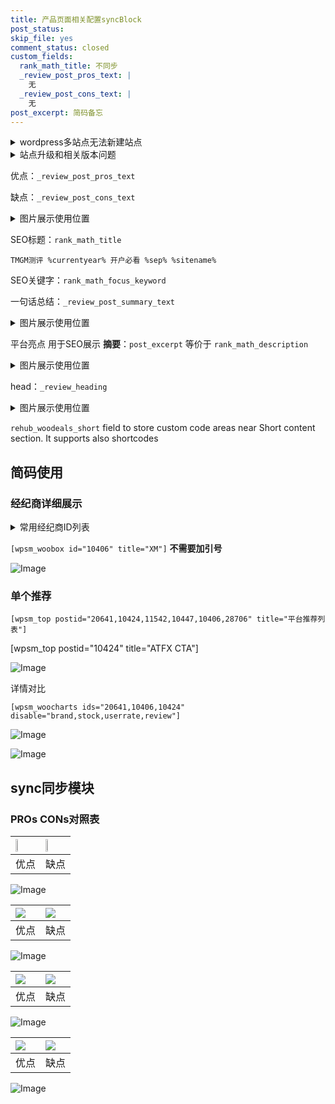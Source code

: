```yaml
---
title: 产品页面相关配置syncBlock
post_status: 
skip_file: yes
comment_status: closed
custom_fields:
  rank_math_title: 不同步
  _review_post_pros_text: |
    无
  _review_post_cons_text: |
    无
post_excerpt: 简码备忘
---
```

<details><summary>wordpress多站点无法新建站点</summary>

<li>和报错需要清理cookies一样的原因</li>
<li>wp-config.php里面<code>define( 'SUBDOMAIN_INSTALL', false );//子域名安装</code></li>
<li>新建子站点是用<code>define( 'SUBDOMAIN_INSTALL', true);//子域名安装</code> 完成以后，改成<code>false</code></li>
</details>

<details><summary>站点升级和相关版本问题</summary>

<p>wordpress：5.9.9
woocommerce：7.5.1
出现问题的地方：主题选项里面>><strong>Product layout >>compact style</strong></p>
<p>如何出现没有用过的字段 导致无法保存。先导出配置 然后进行修改，后面再次恢复即可。</p>
<p>出现部分字段无法显示时，需要返回默认布局后，对产品进行保存就好了。</p>
<p></p>
</details>

优点：`_review_post_pros_text`

缺点：`_review_post_cons_text`

<details><summary>图片展示使用位置</summary>

<img src="https://prod-files-secure.s3.us-west-2.amazonaws.com/39ed1227-6d7d-4570-be36-9ccd4a2c4241/f51d3d83-55d4-4bdf-9604-f37ec77ab556/Untitled.png?X-Amz-Algorithm=AWS4-HMAC-SHA256&X-Amz-Content-Sha256=UNSIGNED-PAYLOAD&X-Amz-Credential=ASIAZI2LB466TZPQ56M2%2F20250727%2Fus-west-2%2Fs3%2Faws4_request&X-Amz-Date=20250727T105516Z&X-Amz-Expires=3600&X-Amz-Security-Token=IQoJb3JpZ2luX2VjEEgaCXVzLXdlc3QtMiJIMEYCIQCYmfeYIGSdJafaVCfG1kcEssKf3l%2FzSqY7Ccp9DWRBjgIhAM%2BILt%2B%2FZcuraEkFMpfD8tRv5JJ4y5lY0MZCF4ka5jZ1Kv8DCHEQABoMNjM3NDIzMTgzODA1IgxAVj3crQ3pfuQyUf4q3AOmZAWb3kbj50RMeokrUbYxI0CIsAp7%2BrKUSFs7AEiV0um8SbBE3oKmnr7I0jdct79MX1%2Fz1pdw6DQMV9Dz%2F0ccIOUlBQEg%2F0eL%2BYDa%2BuNfyPR1iCRrhHdyt06N%2BHIfa9Fmn2FXiNzVLVvqzrxFeJqohwhBFzUe%2FN9UeQupaCuADzet1yPQRG3lLeHWC5i1AgEcWYqDEUZthwVWhothTC0lIL1bqhqMWHGt%2BpqpZY3tEkRm2hOHCTR4jqPhtXU1e%2F0TH2Zoais2XU3Llk6HvLe8IxAao60Ez8ydngw00K43xvbWdgDjqj2CTok0JHhWuGcovttt4ZJ7KStrim13Di1wFmqPn%2FiMch3jTHx2LA%2BVd7dyA81wmCEw7obkmgbvzzuYwGGJSCXVzPHPYxHaO%2Bj3V2Ih34PM5cwVGbWryhF2TnPpOP4OmwIn146scO9pdYXvoK1rurcgaM2iRPc407CfCb3KNiFDFpSZXCOJptruKUQVvqvl38irbBzgOjJqHfXi%2FhIdNjtUygE41QB0IutaGnKCxt7Ea34xSInV%2B1LVhEXyggFBSfREGyM%2Blzb2fnLymIbOVU%2F9Ei%2BuybmHBtDwxw7IvQnFNShq4DzgWXw9mqGFQSAzCQH9GKyPTDDduJfEBjqkATT9Mj6oH%2F0CmyC2bwD6ZdX4Q4IozBoGf0LhfGk5taVWx7YvNGKJkk%2BhGMd%2F%2Bs8%2BagAy0%2BnG3gQJjcLvp9v5w3FbHdqNqUat3bHtYzrtJSXb%2BkQwbxu4J3pcIdBt4eJLItKdFIMlq%2BvAlBWfmJLX3KcvwanIB22itUruj6OdTbCgJY5CXV7YS%2FSP%2Bvi9G89%2FvyPQOd1EM%2FnNGUIgNhmzNReX4xxP&X-Amz-Signature=6aca8414f52c14a5b81941e3261543d092298e7be287d6665b8f638e6f7273ca&X-Amz-SignedHeaders=host&x-amz-checksum-mode=ENABLED&x-id=GetObject" alt="Image">
</details>

SEO标题：`rank_math_title`

`TMGM测评 %currentyear% 开户必看 %sep% %sitename%`

SEO关键字：`rank_math_focus_keyword`

一句话总结：`_review_post_summary_text`

<details><summary>图片展示使用位置</summary>

<img src="https://prod-files-secure.s3.us-west-2.amazonaws.com/39ed1227-6d7d-4570-be36-9ccd4a2c4241/4b96a922-296c-4f4e-8630-d1c870cbce01/Untitled.png?X-Amz-Algorithm=AWS4-HMAC-SHA256&X-Amz-Content-Sha256=UNSIGNED-PAYLOAD&X-Amz-Credential=ASIAZI2LB4663I5NV5WW%2F20250727%2Fus-west-2%2Fs3%2Faws4_request&X-Amz-Date=20250727T105517Z&X-Amz-Expires=3600&X-Amz-Security-Token=IQoJb3JpZ2luX2VjEEkaCXVzLXdlc3QtMiJHMEUCIBBZQeJ5LNNLpu%2F73eXaWUjp7FRGYGvmezvBz1KKSNX%2BAiEAys%2BOpHORPzKDWrMhTOKn1xA9lfCwUm4GAPntsqfFDLIq%2FwMIchAAGgw2Mzc0MjMxODM4MDUiDH2YHv%2BmFPlAdTyxXSrcA7M%2F2GnTWN7y135vsc71dR00wmKGYwTPUhW1%2B%2Bw5zcbg%2BDFZ76zWMGUwfvwLqgt9mF4VOlNgtcHop496fvR9e8J4FAHqq%2BeiSpRu2hPl0y%2BiALKHX9kBoY2b8MRi4RcRf6rIGPK%2BL5zkUQJHJAP7jYHA404qC7BW%2BXiwe70e8%2BOuRWnIDjr3UlJSGSzWX4AUIn2wzTdyhaf0qZu7rJyRdoyh%2FF50SZdaGjXfn4Tb8%2BurbkRcstwnI5z4RwNvNdcNWkOk5BhQ5g2bKX0wyQ%2BNbuFM%2FyzwDVp8CdJiLo9GW6Ur1LJO761iKpSylzdeYnXCABnJ880JHzhKuBq1pu%2Fe4mmJrZcc37xI1dtQRUl%2FIB57mYVQ4oNJABMyjE5TpPFhvaCTsqbQl2v2n2gcWhXL0ouTX6I6uRTSSDzDYxUMCpmz0TSr8JndKg9yc%2Fd22L0mXKBOLLZ8XBKRuK4fN1Ud62Up%2FWdUJXNOJmkFyKRakImKst0iPFgdw7iR%2Fvo61N0x9H%2BtSPB6bJKOhQlaT63If5j1g2PIZ7%2BMDqWD5DGmD4MUXj0fwhJW5JyJhKbjGjEp2z1hASjc0USTgBzBn1jUCaoBUcuGD07xCPSdQ67BdYxAZWgkl6A25ALu7n57MNDGl8QGOqUBHJAPsUzh6OmfndYCrpIwm%2FbHyTnJW6S4qRdI9x6VMA%2BD6xJriLC8JvTZeVdH3bTCNmdCwE8mhMZ%2F62NYpcf2OOJO71EP5z6y2rXxTDGPi0nV0oqExYV%2BnnYcFejF9Z9n%2B2VctDysK8ZatHV0OhOzW1dlebw5qjllBiaIg53ps0fwqFnvLpLfH4Fm2UPD8dwgfSHYS41Z0JOq7Ac%2BSirZqIVkPLDb&X-Amz-Signature=c1dd01e5f4cfb28fb776eeb7be6f6f0e6562e383b745458e17eaaf0b2b43d8b6&X-Amz-SignedHeaders=host&x-amz-checksum-mode=ENABLED&x-id=GetObject" alt="Image">
</details>

平台亮点 用于SEO展示 **摘要**：`post_excerpt`  等价于 `rank_math_description`

<details><summary>图片展示使用位置</summary>

<img src="https://prod-files-secure.s3.us-west-2.amazonaws.com/39ed1227-6d7d-4570-be36-9ccd4a2c4241/1ee11f63-b60a-4dfe-a7a7-d58ff23b5d88/Untitled.png?X-Amz-Algorithm=AWS4-HMAC-SHA256&X-Amz-Content-Sha256=UNSIGNED-PAYLOAD&X-Amz-Credential=ASIAZI2LB466YO6SMSPE%2F20250727%2Fus-west-2%2Fs3%2Faws4_request&X-Amz-Date=20250727T105517Z&X-Amz-Expires=3600&X-Amz-Security-Token=IQoJb3JpZ2luX2VjEEkaCXVzLXdlc3QtMiJIMEYCIQC9s7cCKT0v5DoqAqDSns4AQcEAejR%2F6J2hrQz1%2FtAINgIhAMocAwoSFfmnvbvz16JieaRWMjeLx0VydFf3IbKW41w9Kv8DCHEQABoMNjM3NDIzMTgzODA1IgwsDWlD5I%2BKhwvmvmAq3AOAtkJ0TmYjDlGLWHM8Ibm6Nu23jRgWfyhLMf6Os8wb9Xk4Bt5CDtyXk21pTMUM0MTxm%2FLXEQO3iMva5DQXEXRkTaQR%2Fv1aZI9nRpUDlPtkXUxHfa43nf0Iw5pEB2s27g5rRRZMbTya6lzx9kR5JR2ueDaB0rXFvajLl3sZxKd8o0aDK5Ai3CuWJcLKo4UWQdAOF%2BdGXTQaiLe6010GUNzJsSTsJdU%2Bfr1WSrObjA1t5niICzs%2FF89UBfxUwIEVoDuL%2FDlWkD71j%2BB3d3RJtaTjVdcjw8GFPf0rkv5%2FqImfQJVQn11Ds6gSYhFaJYivyLHIfwgQgpDTGbamiqP1YdKEM%2BQSSWIYIIkt%2F5JPM7aimsGmVDFIyPL3KPIW1SHWdV%2FcuDUhMr2o1rVN%2BFus4lwzcj%2Fxj3cN3PwjYR1gTsMvb1KxepYuoqD12abotM4tNdckVbQLi%2B3yc1xGpfcy26j6LqP8eMtzeTEfCwaZjXbb5C7Qw4dxH%2F1ymHXpqrdbD36Arh5zsmrntY5iZz2hya%2BGqYQEu7xsTqfELRvWNtQnYQWYrGWFDZvUt6lh2ce5i0LCV4tRDq6yN0zpksYpcciOLHMxnTlLYc7xzIOAA4r4fWJVNjXT3b8RUWbucDD8w5fEBjqkAdnMUDfKlhZSKf6o8Xw0G6aj18xOYbkudeNcnHQgvDbns%2F5n5tH5sLR4uiFZ%2FqpRJPD%2FUBieyF3r5lgXUZiU2avWplg8P7DNFp2SBA6Awb58y7twsnEAyguPYVVjXOAbsV7YwXevyVfS5AFM6nHqt4K4I3iIAEKFxFdVZqLHluUKXt5yphBQnRTb2JbK58L1paRv0YpgHsGuB5jqY6BExlGZ%2F67D&X-Amz-Signature=9887fb8c041564745e81656f07105ed6b9c6750f19607779deb786902adf4cbe&X-Amz-SignedHeaders=host&x-amz-checksum-mode=ENABLED&x-id=GetObject" alt="Image">
<img src="https://prod-files-secure.s3.us-west-2.amazonaws.com/39ed1227-6d7d-4570-be36-9ccd4a2c4241/ad4118b5-78d8-4fbe-801e-3b29b5d99c01/Untitled.png?X-Amz-Algorithm=AWS4-HMAC-SHA256&X-Amz-Content-Sha256=UNSIGNED-PAYLOAD&X-Amz-Credential=ASIAZI2LB466YO6SMSPE%2F20250727%2Fus-west-2%2Fs3%2Faws4_request&X-Amz-Date=20250727T105517Z&X-Amz-Expires=3600&X-Amz-Security-Token=IQoJb3JpZ2luX2VjEEkaCXVzLXdlc3QtMiJIMEYCIQC9s7cCKT0v5DoqAqDSns4AQcEAejR%2F6J2hrQz1%2FtAINgIhAMocAwoSFfmnvbvz16JieaRWMjeLx0VydFf3IbKW41w9Kv8DCHEQABoMNjM3NDIzMTgzODA1IgwsDWlD5I%2BKhwvmvmAq3AOAtkJ0TmYjDlGLWHM8Ibm6Nu23jRgWfyhLMf6Os8wb9Xk4Bt5CDtyXk21pTMUM0MTxm%2FLXEQO3iMva5DQXEXRkTaQR%2Fv1aZI9nRpUDlPtkXUxHfa43nf0Iw5pEB2s27g5rRRZMbTya6lzx9kR5JR2ueDaB0rXFvajLl3sZxKd8o0aDK5Ai3CuWJcLKo4UWQdAOF%2BdGXTQaiLe6010GUNzJsSTsJdU%2Bfr1WSrObjA1t5niICzs%2FF89UBfxUwIEVoDuL%2FDlWkD71j%2BB3d3RJtaTjVdcjw8GFPf0rkv5%2FqImfQJVQn11Ds6gSYhFaJYivyLHIfwgQgpDTGbamiqP1YdKEM%2BQSSWIYIIkt%2F5JPM7aimsGmVDFIyPL3KPIW1SHWdV%2FcuDUhMr2o1rVN%2BFus4lwzcj%2Fxj3cN3PwjYR1gTsMvb1KxepYuoqD12abotM4tNdckVbQLi%2B3yc1xGpfcy26j6LqP8eMtzeTEfCwaZjXbb5C7Qw4dxH%2F1ymHXpqrdbD36Arh5zsmrntY5iZz2hya%2BGqYQEu7xsTqfELRvWNtQnYQWYrGWFDZvUt6lh2ce5i0LCV4tRDq6yN0zpksYpcciOLHMxnTlLYc7xzIOAA4r4fWJVNjXT3b8RUWbucDD8w5fEBjqkAdnMUDfKlhZSKf6o8Xw0G6aj18xOYbkudeNcnHQgvDbns%2F5n5tH5sLR4uiFZ%2FqpRJPD%2FUBieyF3r5lgXUZiU2avWplg8P7DNFp2SBA6Awb58y7twsnEAyguPYVVjXOAbsV7YwXevyVfS5AFM6nHqt4K4I3iIAEKFxFdVZqLHluUKXt5yphBQnRTb2JbK58L1paRv0YpgHsGuB5jqY6BExlGZ%2F67D&X-Amz-Signature=6b303dcdfd9ebc19e3c0c444e71a61c20203fd93995fdb83cd214e8e8556cd78&X-Amz-SignedHeaders=host&x-amz-checksum-mode=ENABLED&x-id=GetObject" alt="Image">
<img src="https://prod-files-secure.s3.us-west-2.amazonaws.com/39ed1227-6d7d-4570-be36-9ccd4a2c4241/a38cf7c9-a79c-4b64-9e94-13589fe0758b/Untitled.png?X-Amz-Algorithm=AWS4-HMAC-SHA256&X-Amz-Content-Sha256=UNSIGNED-PAYLOAD&X-Amz-Credential=ASIAZI2LB466YO6SMSPE%2F20250727%2Fus-west-2%2Fs3%2Faws4_request&X-Amz-Date=20250727T105517Z&X-Amz-Expires=3600&X-Amz-Security-Token=IQoJb3JpZ2luX2VjEEkaCXVzLXdlc3QtMiJIMEYCIQC9s7cCKT0v5DoqAqDSns4AQcEAejR%2F6J2hrQz1%2FtAINgIhAMocAwoSFfmnvbvz16JieaRWMjeLx0VydFf3IbKW41w9Kv8DCHEQABoMNjM3NDIzMTgzODA1IgwsDWlD5I%2BKhwvmvmAq3AOAtkJ0TmYjDlGLWHM8Ibm6Nu23jRgWfyhLMf6Os8wb9Xk4Bt5CDtyXk21pTMUM0MTxm%2FLXEQO3iMva5DQXEXRkTaQR%2Fv1aZI9nRpUDlPtkXUxHfa43nf0Iw5pEB2s27g5rRRZMbTya6lzx9kR5JR2ueDaB0rXFvajLl3sZxKd8o0aDK5Ai3CuWJcLKo4UWQdAOF%2BdGXTQaiLe6010GUNzJsSTsJdU%2Bfr1WSrObjA1t5niICzs%2FF89UBfxUwIEVoDuL%2FDlWkD71j%2BB3d3RJtaTjVdcjw8GFPf0rkv5%2FqImfQJVQn11Ds6gSYhFaJYivyLHIfwgQgpDTGbamiqP1YdKEM%2BQSSWIYIIkt%2F5JPM7aimsGmVDFIyPL3KPIW1SHWdV%2FcuDUhMr2o1rVN%2BFus4lwzcj%2Fxj3cN3PwjYR1gTsMvb1KxepYuoqD12abotM4tNdckVbQLi%2B3yc1xGpfcy26j6LqP8eMtzeTEfCwaZjXbb5C7Qw4dxH%2F1ymHXpqrdbD36Arh5zsmrntY5iZz2hya%2BGqYQEu7xsTqfELRvWNtQnYQWYrGWFDZvUt6lh2ce5i0LCV4tRDq6yN0zpksYpcciOLHMxnTlLYc7xzIOAA4r4fWJVNjXT3b8RUWbucDD8w5fEBjqkAdnMUDfKlhZSKf6o8Xw0G6aj18xOYbkudeNcnHQgvDbns%2F5n5tH5sLR4uiFZ%2FqpRJPD%2FUBieyF3r5lgXUZiU2avWplg8P7DNFp2SBA6Awb58y7twsnEAyguPYVVjXOAbsV7YwXevyVfS5AFM6nHqt4K4I3iIAEKFxFdVZqLHluUKXt5yphBQnRTb2JbK58L1paRv0YpgHsGuB5jqY6BExlGZ%2F67D&X-Amz-Signature=8e5c3fcf7610b19ee5031795833ce3a27f22659f65ace3f37b62c13829cc865e&X-Amz-SignedHeaders=host&x-amz-checksum-mode=ENABLED&x-id=GetObject" alt="Image">
<img src="https://prod-files-secure.s3.us-west-2.amazonaws.com/39ed1227-6d7d-4570-be36-9ccd4a2c4241/7da6fc1e-d2ac-42ae-8c75-cb5749aa18f6/Untitled.png?X-Amz-Algorithm=AWS4-HMAC-SHA256&X-Amz-Content-Sha256=UNSIGNED-PAYLOAD&X-Amz-Credential=ASIAZI2LB466YO6SMSPE%2F20250727%2Fus-west-2%2Fs3%2Faws4_request&X-Amz-Date=20250727T105517Z&X-Amz-Expires=3600&X-Amz-Security-Token=IQoJb3JpZ2luX2VjEEkaCXVzLXdlc3QtMiJIMEYCIQC9s7cCKT0v5DoqAqDSns4AQcEAejR%2F6J2hrQz1%2FtAINgIhAMocAwoSFfmnvbvz16JieaRWMjeLx0VydFf3IbKW41w9Kv8DCHEQABoMNjM3NDIzMTgzODA1IgwsDWlD5I%2BKhwvmvmAq3AOAtkJ0TmYjDlGLWHM8Ibm6Nu23jRgWfyhLMf6Os8wb9Xk4Bt5CDtyXk21pTMUM0MTxm%2FLXEQO3iMva5DQXEXRkTaQR%2Fv1aZI9nRpUDlPtkXUxHfa43nf0Iw5pEB2s27g5rRRZMbTya6lzx9kR5JR2ueDaB0rXFvajLl3sZxKd8o0aDK5Ai3CuWJcLKo4UWQdAOF%2BdGXTQaiLe6010GUNzJsSTsJdU%2Bfr1WSrObjA1t5niICzs%2FF89UBfxUwIEVoDuL%2FDlWkD71j%2BB3d3RJtaTjVdcjw8GFPf0rkv5%2FqImfQJVQn11Ds6gSYhFaJYivyLHIfwgQgpDTGbamiqP1YdKEM%2BQSSWIYIIkt%2F5JPM7aimsGmVDFIyPL3KPIW1SHWdV%2FcuDUhMr2o1rVN%2BFus4lwzcj%2Fxj3cN3PwjYR1gTsMvb1KxepYuoqD12abotM4tNdckVbQLi%2B3yc1xGpfcy26j6LqP8eMtzeTEfCwaZjXbb5C7Qw4dxH%2F1ymHXpqrdbD36Arh5zsmrntY5iZz2hya%2BGqYQEu7xsTqfELRvWNtQnYQWYrGWFDZvUt6lh2ce5i0LCV4tRDq6yN0zpksYpcciOLHMxnTlLYc7xzIOAA4r4fWJVNjXT3b8RUWbucDD8w5fEBjqkAdnMUDfKlhZSKf6o8Xw0G6aj18xOYbkudeNcnHQgvDbns%2F5n5tH5sLR4uiFZ%2FqpRJPD%2FUBieyF3r5lgXUZiU2avWplg8P7DNFp2SBA6Awb58y7twsnEAyguPYVVjXOAbsV7YwXevyVfS5AFM6nHqt4K4I3iIAEKFxFdVZqLHluUKXt5yphBQnRTb2JbK58L1paRv0YpgHsGuB5jqY6BExlGZ%2F67D&X-Amz-Signature=b1125ad3a421b66b0dcef4eef5b8555ececb3bf79582a5116cce128aaf8bb17e&X-Amz-SignedHeaders=host&x-amz-checksum-mode=ENABLED&x-id=GetObject" alt="Image">
<img src="https://prod-files-secure.s3.us-west-2.amazonaws.com/39ed1227-6d7d-4570-be36-9ccd4a2c4241/7e97f40a-eaee-47f5-b2f9-475f96808fa7/Untitled.png?X-Amz-Algorithm=AWS4-HMAC-SHA256&X-Amz-Content-Sha256=UNSIGNED-PAYLOAD&X-Amz-Credential=ASIAZI2LB466YO6SMSPE%2F20250727%2Fus-west-2%2Fs3%2Faws4_request&X-Amz-Date=20250727T105517Z&X-Amz-Expires=3600&X-Amz-Security-Token=IQoJb3JpZ2luX2VjEEkaCXVzLXdlc3QtMiJIMEYCIQC9s7cCKT0v5DoqAqDSns4AQcEAejR%2F6J2hrQz1%2FtAINgIhAMocAwoSFfmnvbvz16JieaRWMjeLx0VydFf3IbKW41w9Kv8DCHEQABoMNjM3NDIzMTgzODA1IgwsDWlD5I%2BKhwvmvmAq3AOAtkJ0TmYjDlGLWHM8Ibm6Nu23jRgWfyhLMf6Os8wb9Xk4Bt5CDtyXk21pTMUM0MTxm%2FLXEQO3iMva5DQXEXRkTaQR%2Fv1aZI9nRpUDlPtkXUxHfa43nf0Iw5pEB2s27g5rRRZMbTya6lzx9kR5JR2ueDaB0rXFvajLl3sZxKd8o0aDK5Ai3CuWJcLKo4UWQdAOF%2BdGXTQaiLe6010GUNzJsSTsJdU%2Bfr1WSrObjA1t5niICzs%2FF89UBfxUwIEVoDuL%2FDlWkD71j%2BB3d3RJtaTjVdcjw8GFPf0rkv5%2FqImfQJVQn11Ds6gSYhFaJYivyLHIfwgQgpDTGbamiqP1YdKEM%2BQSSWIYIIkt%2F5JPM7aimsGmVDFIyPL3KPIW1SHWdV%2FcuDUhMr2o1rVN%2BFus4lwzcj%2Fxj3cN3PwjYR1gTsMvb1KxepYuoqD12abotM4tNdckVbQLi%2B3yc1xGpfcy26j6LqP8eMtzeTEfCwaZjXbb5C7Qw4dxH%2F1ymHXpqrdbD36Arh5zsmrntY5iZz2hya%2BGqYQEu7xsTqfELRvWNtQnYQWYrGWFDZvUt6lh2ce5i0LCV4tRDq6yN0zpksYpcciOLHMxnTlLYc7xzIOAA4r4fWJVNjXT3b8RUWbucDD8w5fEBjqkAdnMUDfKlhZSKf6o8Xw0G6aj18xOYbkudeNcnHQgvDbns%2F5n5tH5sLR4uiFZ%2FqpRJPD%2FUBieyF3r5lgXUZiU2avWplg8P7DNFp2SBA6Awb58y7twsnEAyguPYVVjXOAbsV7YwXevyVfS5AFM6nHqt4K4I3iIAEKFxFdVZqLHluUKXt5yphBQnRTb2JbK58L1paRv0YpgHsGuB5jqY6BExlGZ%2F67D&X-Amz-Signature=4b54b32a7dc181c0c8cac59d0a4521b176870169abd27bdf80d994342e9e1786&X-Amz-SignedHeaders=host&x-amz-checksum-mode=ENABLED&x-id=GetObject" alt="Image">
</details>

head：`_review_heading`

<details><summary>图片展示使用位置</summary>

<img src="https://prod-files-secure.s3.us-west-2.amazonaws.com/39ed1227-6d7d-4570-be36-9ccd4a2c4241/3a4650ad-9887-415c-889a-edd51fa54f27/Untitled.png?X-Amz-Algorithm=AWS4-HMAC-SHA256&X-Amz-Content-Sha256=UNSIGNED-PAYLOAD&X-Amz-Credential=ASIAZI2LB4664V43JESM%2F20250727%2Fus-west-2%2Fs3%2Faws4_request&X-Amz-Date=20250727T105517Z&X-Amz-Expires=3600&X-Amz-Security-Token=IQoJb3JpZ2luX2VjEEkaCXVzLXdlc3QtMiJGMEQCIEjoeYmX0dO8dGvbQp5WjcjIYO9JR6KRfZ4QDPoSeKd7AiBjP9G%2FK7GzwKo%2BI30GGCSyvbNjvhtbk1GiRjYWFW0DSCr%2FAwhyEAAaDDYzNzQyMzE4MzgwNSIMoGtGV1pawuhaffehKtwDSmGQWuKKZLmg7QOpcNCyghsX7Z2vYYjI6aLOvzyMLINNgcN3S6WvzY2yXEsaFOcucVvV9L80jC53T%2FZTKcT6RFQUfhqMqco5sfV9TY71sfoedeeVbyQmk5BMh81OugzM%2FKTXkX%2FPOuBl8Z5vbDeFgEh18MnUkUmy6WEfti83FLBEr4%2FrTm3fWvQe8Pm5SPQIk0bDQ9kGrKaRlWe3bNuKgJ1T1Jf%2Fp4%2FzBat3bLKpAXGUlSagb5hUfSz7bKyCvsU2XSLOL9agLQDbt%2BAywYTwwOprPFPBMo0DhsoOiEuMuQ%2Byk%2FqUTEyx%2Fo1Xpw%2Fy4oLTfKEitw41Mt5sllsozRehvu6gHsOxEJbMr3c8HgrkCqs8vtlZ4JumdP6TBjnsKKON9MKOiIZGVGnM4%2BFHQn1BaFamyq5kTGXC370R84igeroIWe9z3%2B7UqfUErudwUu83ATykbn55hvBGMxNHPGskfqKuvNB6PvBrW4mjrNHeacEKGFQ%2F3yRdaYcp22vvsVaBdwxSO%2FM0W7BmAk7J1NP3HeytymW%2BiMa0l7NqU%2FXEfyYhEAycXuiu0lDxXwDTwlN7Mk54gnWiNxCKAJ2jfO%2FWzvThVDI3PmC5n%2BDz%2F8alGZ6liMZ0XHhQmR7rCEswx8SXxAY6pgEh%2BWwjoY2FwjsWF25lZvWIVHhlsyE62zhIku4WFwDUaxml0BU0tm3dJbQuVswnfUYYOlMP1he446wAqbNxTK7XtBKPQNcYKu%2FYnMnO9huqXoorUFIrzRNfIxT3VyrDfw3AjBxJODOtrPaeosCiMA5bbUtSxp3vuLvML1MRc3tbjduKR%2BWFyfs%2FTC1rKycdEE9GHx6xw%2FLJ6yM1%2F8NPijQwjlGSBCqF&X-Amz-Signature=6432ef1fafa0f5a956a93de7aecb15771fe9c59d38580702e5952e5d100d8edc&X-Amz-SignedHeaders=host&x-amz-checksum-mode=ENABLED&x-id=GetObject" alt="Image">
</details>

`rehub_woodeals_short`	field to store custom code areas near Short content section. It supports also shortcodes



## 简码使用

### 经纪商详细展示

<details><summary>常用经纪商ID列表</summary>

<pre><code class="php">嘉盛 ===> 20641  [wpsm_woobox id="20641" title="嘉盛"]
易信easymarkets ===> 11542  [wpsm_woobox id="11542" title="易信easymarkets"]
ATFX外汇 ===> 10424  [wpsm_woobox id="10424" title="ATFX"]
XM ===> 10406  [wpsm_woobox id="10406" title="XM"]
TMGM ===> 29622  [wpsm_woobox id="29622" title="TMGM"]
HYCM ===> 10447  [wpsm_woobox id="10447" title="HYCM"]
fpmarkets澳福外汇 ===> 20639  [wpsm_woobox id="20639" title="fpmarkets澳福外汇"]</code></pre>
</details>

`[wpsm_woobox id="10406" title="XM"]` **不需要加引号**

![Image](https://prod-files-secure.s3.us-west-2.amazonaws.com/39ed1227-6d7d-4570-be36-9ccd4a2c4241/4f898f9d-0fa7-4e43-acd3-ac6bc7be575a/Untitled.png?X-Amz-Algorithm=AWS4-HMAC-SHA256&X-Amz-Content-Sha256=UNSIGNED-PAYLOAD&X-Amz-Credential=ASIAZI2LB4664PHFBF2L%2F20250727%2Fus-west-2%2Fs3%2Faws4_request&X-Amz-Date=20250727T105516Z&X-Amz-Expires=3600&X-Amz-Security-Token=IQoJb3JpZ2luX2VjEEkaCXVzLXdlc3QtMiJHMEUCIHEiJQlDr2TFltN0O1YMTyGSR8ndPeXPNB6dgFT4z4tSAiEAiode8T%2FJ5Dy%2FRQwQ0LD21UU5lHQrffME0OEyK9Ttr0Aq%2FwMIchAAGgw2Mzc0MjMxODM4MDUiDBjxzrH1mSSCUZOV3yrcAy2R1oT27NAcG5X9l%2BYCB6rfYwwP0J2i1%2FXgNqrVrhGhSPhDqqsr0L%2FwfWXr7DE%2B9gqZzLMHU9X6GsAOmrk9ohlr%2F7rfN8sSe6XLoY3gp7R5J8xnD4cXecYbtpH3kwP9zbqIyDRYcANMOpDQ9FBRB9rO9kI%2F%2B6Z9HCGpMwi0oJYox9dxE1vdUy8zfdWSrGMYCB6m6cY0%2B4l0WmuB044mxHTS4stUSKy71pFX9Ohwepn6wfG1wvbFsm4zunZsxTCy22Ymrnv%2FQKxAVNysAdGXtX%2BCpXB7LxxzDkfTQ8zkfnXIq5QpuhTCJBEfW0ckrEdZnx3iP%2BIbHkxynY%2BCFYZv3Fj%2Bc4YbZRNSYNw9w4CJOtZY8gJvuE9zhBZZkZ%2FHjgwnbSVk7DuaKKMaHOIRzymDzx6RzAVudTFemEYtRx0SYZpbD54LsDykRimxFrigJpwMs4fXWmAIvgBM2fvV76Ey2eUpCZa5716km%2FuIYbSXJmn0d7jat5ldkYNaFWHFHUgrUNy1d%2BhQSoF2EsWf2Fbn7YdaE2FesSS1xKetcxcPMvuB6YtbufrFfZhPuTe4EqbwwiLM4EEZs6i4o84RfIZBHe0LJj4ccCOx%2FESVZLe7uAEqSORCtdUDy3p761zsMOnGl8QGOqUBEIlCSM8Y7Y36SMDK5%2BDk1tazZ7UwGRVwESq3fknQTpaiYhogIxDI5gf8i3kydFZKSbDgNBt4Vx1vmhFU9P28tw1Bo4Tur%2FUWzGg6eSG7lgUBwbzgGfijaIFxewfKSOwY5PMV0lVukTPzFqROF0QyJwnTo4vU%2BuI3dxgxYq%2Bls%2B%2FPkfiO%2B6HHuSuCGBtfqApzXuIKfNFj%2BrY%2BrEGG%2Bj9BjZ1qd1Zw&X-Amz-Signature=404881b1fe3e534cd7d50f3bb65852f617b6889c8cdcd27e114863aa17db4c7f&X-Amz-SignedHeaders=host&x-amz-checksum-mode=ENABLED&x-id=GetObject)

### 单个推荐
`[wpsm_top postid="20641,10424,11542,10447,10406,28706" title="平台推荐列表"]`

[wpsm_top postid="10424" title="ATFX CTA"]

![Image](https://prod-files-secure.s3.us-west-2.amazonaws.com/39ed1227-6d7d-4570-be36-9ccd4a2c4241/5ac620dc-51a8-48b6-b55d-91f47299193c/Untitled.png?X-Amz-Algorithm=AWS4-HMAC-SHA256&X-Amz-Content-Sha256=UNSIGNED-PAYLOAD&X-Amz-Credential=ASIAZI2LB4664PHFBF2L%2F20250727%2Fus-west-2%2Fs3%2Faws4_request&X-Amz-Date=20250727T105516Z&X-Amz-Expires=3600&X-Amz-Security-Token=IQoJb3JpZ2luX2VjEEkaCXVzLXdlc3QtMiJHMEUCIHEiJQlDr2TFltN0O1YMTyGSR8ndPeXPNB6dgFT4z4tSAiEAiode8T%2FJ5Dy%2FRQwQ0LD21UU5lHQrffME0OEyK9Ttr0Aq%2FwMIchAAGgw2Mzc0MjMxODM4MDUiDBjxzrH1mSSCUZOV3yrcAy2R1oT27NAcG5X9l%2BYCB6rfYwwP0J2i1%2FXgNqrVrhGhSPhDqqsr0L%2FwfWXr7DE%2B9gqZzLMHU9X6GsAOmrk9ohlr%2F7rfN8sSe6XLoY3gp7R5J8xnD4cXecYbtpH3kwP9zbqIyDRYcANMOpDQ9FBRB9rO9kI%2F%2B6Z9HCGpMwi0oJYox9dxE1vdUy8zfdWSrGMYCB6m6cY0%2B4l0WmuB044mxHTS4stUSKy71pFX9Ohwepn6wfG1wvbFsm4zunZsxTCy22Ymrnv%2FQKxAVNysAdGXtX%2BCpXB7LxxzDkfTQ8zkfnXIq5QpuhTCJBEfW0ckrEdZnx3iP%2BIbHkxynY%2BCFYZv3Fj%2Bc4YbZRNSYNw9w4CJOtZY8gJvuE9zhBZZkZ%2FHjgwnbSVk7DuaKKMaHOIRzymDzx6RzAVudTFemEYtRx0SYZpbD54LsDykRimxFrigJpwMs4fXWmAIvgBM2fvV76Ey2eUpCZa5716km%2FuIYbSXJmn0d7jat5ldkYNaFWHFHUgrUNy1d%2BhQSoF2EsWf2Fbn7YdaE2FesSS1xKetcxcPMvuB6YtbufrFfZhPuTe4EqbwwiLM4EEZs6i4o84RfIZBHe0LJj4ccCOx%2FESVZLe7uAEqSORCtdUDy3p761zsMOnGl8QGOqUBEIlCSM8Y7Y36SMDK5%2BDk1tazZ7UwGRVwESq3fknQTpaiYhogIxDI5gf8i3kydFZKSbDgNBt4Vx1vmhFU9P28tw1Bo4Tur%2FUWzGg6eSG7lgUBwbzgGfijaIFxewfKSOwY5PMV0lVukTPzFqROF0QyJwnTo4vU%2BuI3dxgxYq%2Bls%2B%2FPkfiO%2B6HHuSuCGBtfqApzXuIKfNFj%2BrY%2BrEGG%2Bj9BjZ1qd1Zw&X-Amz-Signature=0d36bbb42b9a79235808ef1230156ec4a470a169aae0fe589a1c11558b8ed061&X-Amz-SignedHeaders=host&x-amz-checksum-mode=ENABLED&x-id=GetObject)

详情对比

`[wpsm_woocharts ids="20641,10406,10424" disable="brand,stock,userrate,review"]`

![Image](https://prod-files-secure.s3.us-west-2.amazonaws.com/39ed1227-6d7d-4570-be36-9ccd4a2c4241/bf3ba45f-b9f3-4295-8aef-b4a495fd25f4/Untitled.png?X-Amz-Algorithm=AWS4-HMAC-SHA256&X-Amz-Content-Sha256=UNSIGNED-PAYLOAD&X-Amz-Credential=ASIAZI2LB4664PHFBF2L%2F20250727%2Fus-west-2%2Fs3%2Faws4_request&X-Amz-Date=20250727T105516Z&X-Amz-Expires=3600&X-Amz-Security-Token=IQoJb3JpZ2luX2VjEEkaCXVzLXdlc3QtMiJHMEUCIHEiJQlDr2TFltN0O1YMTyGSR8ndPeXPNB6dgFT4z4tSAiEAiode8T%2FJ5Dy%2FRQwQ0LD21UU5lHQrffME0OEyK9Ttr0Aq%2FwMIchAAGgw2Mzc0MjMxODM4MDUiDBjxzrH1mSSCUZOV3yrcAy2R1oT27NAcG5X9l%2BYCB6rfYwwP0J2i1%2FXgNqrVrhGhSPhDqqsr0L%2FwfWXr7DE%2B9gqZzLMHU9X6GsAOmrk9ohlr%2F7rfN8sSe6XLoY3gp7R5J8xnD4cXecYbtpH3kwP9zbqIyDRYcANMOpDQ9FBRB9rO9kI%2F%2B6Z9HCGpMwi0oJYox9dxE1vdUy8zfdWSrGMYCB6m6cY0%2B4l0WmuB044mxHTS4stUSKy71pFX9Ohwepn6wfG1wvbFsm4zunZsxTCy22Ymrnv%2FQKxAVNysAdGXtX%2BCpXB7LxxzDkfTQ8zkfnXIq5QpuhTCJBEfW0ckrEdZnx3iP%2BIbHkxynY%2BCFYZv3Fj%2Bc4YbZRNSYNw9w4CJOtZY8gJvuE9zhBZZkZ%2FHjgwnbSVk7DuaKKMaHOIRzymDzx6RzAVudTFemEYtRx0SYZpbD54LsDykRimxFrigJpwMs4fXWmAIvgBM2fvV76Ey2eUpCZa5716km%2FuIYbSXJmn0d7jat5ldkYNaFWHFHUgrUNy1d%2BhQSoF2EsWf2Fbn7YdaE2FesSS1xKetcxcPMvuB6YtbufrFfZhPuTe4EqbwwiLM4EEZs6i4o84RfIZBHe0LJj4ccCOx%2FESVZLe7uAEqSORCtdUDy3p761zsMOnGl8QGOqUBEIlCSM8Y7Y36SMDK5%2BDk1tazZ7UwGRVwESq3fknQTpaiYhogIxDI5gf8i3kydFZKSbDgNBt4Vx1vmhFU9P28tw1Bo4Tur%2FUWzGg6eSG7lgUBwbzgGfijaIFxewfKSOwY5PMV0lVukTPzFqROF0QyJwnTo4vU%2BuI3dxgxYq%2Bls%2B%2FPkfiO%2B6HHuSuCGBtfqApzXuIKfNFj%2BrY%2BrEGG%2Bj9BjZ1qd1Zw&X-Amz-Signature=3c0407c88305ad402871a9045f7c9f05b50270c66d51f8d78f969495e0d01c58&X-Amz-SignedHeaders=host&x-amz-checksum-mode=ENABLED&x-id=GetObject)

![Image](https://prod-files-secure.s3.us-west-2.amazonaws.com/39ed1227-6d7d-4570-be36-9ccd4a2c4241/30bc56ef-f383-4b48-9768-2ebc9e436ec0/Untitled.png?X-Amz-Algorithm=AWS4-HMAC-SHA256&X-Amz-Content-Sha256=UNSIGNED-PAYLOAD&X-Amz-Credential=ASIAZI2LB4664PHFBF2L%2F20250727%2Fus-west-2%2Fs3%2Faws4_request&X-Amz-Date=20250727T105516Z&X-Amz-Expires=3600&X-Amz-Security-Token=IQoJb3JpZ2luX2VjEEkaCXVzLXdlc3QtMiJHMEUCIHEiJQlDr2TFltN0O1YMTyGSR8ndPeXPNB6dgFT4z4tSAiEAiode8T%2FJ5Dy%2FRQwQ0LD21UU5lHQrffME0OEyK9Ttr0Aq%2FwMIchAAGgw2Mzc0MjMxODM4MDUiDBjxzrH1mSSCUZOV3yrcAy2R1oT27NAcG5X9l%2BYCB6rfYwwP0J2i1%2FXgNqrVrhGhSPhDqqsr0L%2FwfWXr7DE%2B9gqZzLMHU9X6GsAOmrk9ohlr%2F7rfN8sSe6XLoY3gp7R5J8xnD4cXecYbtpH3kwP9zbqIyDRYcANMOpDQ9FBRB9rO9kI%2F%2B6Z9HCGpMwi0oJYox9dxE1vdUy8zfdWSrGMYCB6m6cY0%2B4l0WmuB044mxHTS4stUSKy71pFX9Ohwepn6wfG1wvbFsm4zunZsxTCy22Ymrnv%2FQKxAVNysAdGXtX%2BCpXB7LxxzDkfTQ8zkfnXIq5QpuhTCJBEfW0ckrEdZnx3iP%2BIbHkxynY%2BCFYZv3Fj%2Bc4YbZRNSYNw9w4CJOtZY8gJvuE9zhBZZkZ%2FHjgwnbSVk7DuaKKMaHOIRzymDzx6RzAVudTFemEYtRx0SYZpbD54LsDykRimxFrigJpwMs4fXWmAIvgBM2fvV76Ey2eUpCZa5716km%2FuIYbSXJmn0d7jat5ldkYNaFWHFHUgrUNy1d%2BhQSoF2EsWf2Fbn7YdaE2FesSS1xKetcxcPMvuB6YtbufrFfZhPuTe4EqbwwiLM4EEZs6i4o84RfIZBHe0LJj4ccCOx%2FESVZLe7uAEqSORCtdUDy3p761zsMOnGl8QGOqUBEIlCSM8Y7Y36SMDK5%2BDk1tazZ7UwGRVwESq3fknQTpaiYhogIxDI5gf8i3kydFZKSbDgNBt4Vx1vmhFU9P28tw1Bo4Tur%2FUWzGg6eSG7lgUBwbzgGfijaIFxewfKSOwY5PMV0lVukTPzFqROF0QyJwnTo4vU%2BuI3dxgxYq%2Bls%2B%2FPkfiO%2B6HHuSuCGBtfqApzXuIKfNFj%2BrY%2BrEGG%2Bj9BjZ1qd1Zw&X-Amz-Signature=3b6ffcdc15c3cc2665ce6f51412b2fd3db691954418ff777ef5aef4055524dfc&X-Amz-SignedHeaders=host&x-amz-checksum-mode=ENABLED&x-id=GetObject)

## sync同步模块

### PROs CONs对照表

| <img src="https://cdn.ifttt.fun/gh/jarlin8/OSS@main/icons/customize/pros.svg" height="auto" width="37.3%"> | <img src="https://cdn.ifttt.fun/gh/jarlin8/OSS@main/icons/customize/cons.svg" height="auto" width="28.8%"> |
| :--- | :--- |
| 优点 | 缺点 |

![Image](https://prod-files-secure.s3.us-west-2.amazonaws.com/39ed1227-6d7d-4570-be36-9ccd4a2c4241/8742b755-dfb5-4004-9a5f-d6e561664bd8/Untitled.png?X-Amz-Algorithm=AWS4-HMAC-SHA256&X-Amz-Content-Sha256=UNSIGNED-PAYLOAD&X-Amz-Credential=ASIAZI2LB4664PHFBF2L%2F20250727%2Fus-west-2%2Fs3%2Faws4_request&X-Amz-Date=20250727T105516Z&X-Amz-Expires=3600&X-Amz-Security-Token=IQoJb3JpZ2luX2VjEEkaCXVzLXdlc3QtMiJHMEUCIHEiJQlDr2TFltN0O1YMTyGSR8ndPeXPNB6dgFT4z4tSAiEAiode8T%2FJ5Dy%2FRQwQ0LD21UU5lHQrffME0OEyK9Ttr0Aq%2FwMIchAAGgw2Mzc0MjMxODM4MDUiDBjxzrH1mSSCUZOV3yrcAy2R1oT27NAcG5X9l%2BYCB6rfYwwP0J2i1%2FXgNqrVrhGhSPhDqqsr0L%2FwfWXr7DE%2B9gqZzLMHU9X6GsAOmrk9ohlr%2F7rfN8sSe6XLoY3gp7R5J8xnD4cXecYbtpH3kwP9zbqIyDRYcANMOpDQ9FBRB9rO9kI%2F%2B6Z9HCGpMwi0oJYox9dxE1vdUy8zfdWSrGMYCB6m6cY0%2B4l0WmuB044mxHTS4stUSKy71pFX9Ohwepn6wfG1wvbFsm4zunZsxTCy22Ymrnv%2FQKxAVNysAdGXtX%2BCpXB7LxxzDkfTQ8zkfnXIq5QpuhTCJBEfW0ckrEdZnx3iP%2BIbHkxynY%2BCFYZv3Fj%2Bc4YbZRNSYNw9w4CJOtZY8gJvuE9zhBZZkZ%2FHjgwnbSVk7DuaKKMaHOIRzymDzx6RzAVudTFemEYtRx0SYZpbD54LsDykRimxFrigJpwMs4fXWmAIvgBM2fvV76Ey2eUpCZa5716km%2FuIYbSXJmn0d7jat5ldkYNaFWHFHUgrUNy1d%2BhQSoF2EsWf2Fbn7YdaE2FesSS1xKetcxcPMvuB6YtbufrFfZhPuTe4EqbwwiLM4EEZs6i4o84RfIZBHe0LJj4ccCOx%2FESVZLe7uAEqSORCtdUDy3p761zsMOnGl8QGOqUBEIlCSM8Y7Y36SMDK5%2BDk1tazZ7UwGRVwESq3fknQTpaiYhogIxDI5gf8i3kydFZKSbDgNBt4Vx1vmhFU9P28tw1Bo4Tur%2FUWzGg6eSG7lgUBwbzgGfijaIFxewfKSOwY5PMV0lVukTPzFqROF0QyJwnTo4vU%2BuI3dxgxYq%2Bls%2B%2FPkfiO%2B6HHuSuCGBtfqApzXuIKfNFj%2BrY%2BrEGG%2Bj9BjZ1qd1Zw&X-Amz-Signature=8d29b189e806cb3c09bc962a1a4fb228ca18773cae82a55cad1e26c5d051e919&X-Amz-SignedHeaders=host&x-amz-checksum-mode=ENABLED&x-id=GetObject)

| <img src="https://cdn.ifttt.fun/gh/jarlin8/OSS@main/icons/customize/pros1.svg" height="auto"> | <img src="https://cdn.ifttt.fun/gh/jarlin8/OSS@main/icons/customize/cons1.svg" height="auto"> |
| :--- | :--- |
| 优点 | 缺点 |

![Image](https://prod-files-secure.s3.us-west-2.amazonaws.com/39ed1227-6d7d-4570-be36-9ccd4a2c4241/806358f8-c9c4-4e17-bb35-c6c76a5397a5/Untitled.png?X-Amz-Algorithm=AWS4-HMAC-SHA256&X-Amz-Content-Sha256=UNSIGNED-PAYLOAD&X-Amz-Credential=ASIAZI2LB4664PHFBF2L%2F20250727%2Fus-west-2%2Fs3%2Faws4_request&X-Amz-Date=20250727T105516Z&X-Amz-Expires=3600&X-Amz-Security-Token=IQoJb3JpZ2luX2VjEEkaCXVzLXdlc3QtMiJHMEUCIHEiJQlDr2TFltN0O1YMTyGSR8ndPeXPNB6dgFT4z4tSAiEAiode8T%2FJ5Dy%2FRQwQ0LD21UU5lHQrffME0OEyK9Ttr0Aq%2FwMIchAAGgw2Mzc0MjMxODM4MDUiDBjxzrH1mSSCUZOV3yrcAy2R1oT27NAcG5X9l%2BYCB6rfYwwP0J2i1%2FXgNqrVrhGhSPhDqqsr0L%2FwfWXr7DE%2B9gqZzLMHU9X6GsAOmrk9ohlr%2F7rfN8sSe6XLoY3gp7R5J8xnD4cXecYbtpH3kwP9zbqIyDRYcANMOpDQ9FBRB9rO9kI%2F%2B6Z9HCGpMwi0oJYox9dxE1vdUy8zfdWSrGMYCB6m6cY0%2B4l0WmuB044mxHTS4stUSKy71pFX9Ohwepn6wfG1wvbFsm4zunZsxTCy22Ymrnv%2FQKxAVNysAdGXtX%2BCpXB7LxxzDkfTQ8zkfnXIq5QpuhTCJBEfW0ckrEdZnx3iP%2BIbHkxynY%2BCFYZv3Fj%2Bc4YbZRNSYNw9w4CJOtZY8gJvuE9zhBZZkZ%2FHjgwnbSVk7DuaKKMaHOIRzymDzx6RzAVudTFemEYtRx0SYZpbD54LsDykRimxFrigJpwMs4fXWmAIvgBM2fvV76Ey2eUpCZa5716km%2FuIYbSXJmn0d7jat5ldkYNaFWHFHUgrUNy1d%2BhQSoF2EsWf2Fbn7YdaE2FesSS1xKetcxcPMvuB6YtbufrFfZhPuTe4EqbwwiLM4EEZs6i4o84RfIZBHe0LJj4ccCOx%2FESVZLe7uAEqSORCtdUDy3p761zsMOnGl8QGOqUBEIlCSM8Y7Y36SMDK5%2BDk1tazZ7UwGRVwESq3fknQTpaiYhogIxDI5gf8i3kydFZKSbDgNBt4Vx1vmhFU9P28tw1Bo4Tur%2FUWzGg6eSG7lgUBwbzgGfijaIFxewfKSOwY5PMV0lVukTPzFqROF0QyJwnTo4vU%2BuI3dxgxYq%2Bls%2B%2FPkfiO%2B6HHuSuCGBtfqApzXuIKfNFj%2BrY%2BrEGG%2Bj9BjZ1qd1Zw&X-Amz-Signature=322c64872764f8bc7a034315ddbbd7292eff7f59f7e7a1c737408519d1ddc9de&X-Amz-SignedHeaders=host&x-amz-checksum-mode=ENABLED&x-id=GetObject)

| <img src="https://cdn.ifttt.fun/gh/jarlin8/OSS@main/icons/customize/pros2.svg" height="auto"> | <img src="https://cdn.ifttt.fun/gh/jarlin8/OSS@main/icons/customize/cons2.svg" height="auto"> |
| :--- | :--- |
| 优点 | 缺点 |

![Image](https://prod-files-secure.s3.us-west-2.amazonaws.com/39ed1227-6d7d-4570-be36-9ccd4a2c4241/a9245ec9-70dd-4005-b534-0d54315fc5f3/Untitled.png?X-Amz-Algorithm=AWS4-HMAC-SHA256&X-Amz-Content-Sha256=UNSIGNED-PAYLOAD&X-Amz-Credential=ASIAZI2LB4664PHFBF2L%2F20250727%2Fus-west-2%2Fs3%2Faws4_request&X-Amz-Date=20250727T105516Z&X-Amz-Expires=3600&X-Amz-Security-Token=IQoJb3JpZ2luX2VjEEkaCXVzLXdlc3QtMiJHMEUCIHEiJQlDr2TFltN0O1YMTyGSR8ndPeXPNB6dgFT4z4tSAiEAiode8T%2FJ5Dy%2FRQwQ0LD21UU5lHQrffME0OEyK9Ttr0Aq%2FwMIchAAGgw2Mzc0MjMxODM4MDUiDBjxzrH1mSSCUZOV3yrcAy2R1oT27NAcG5X9l%2BYCB6rfYwwP0J2i1%2FXgNqrVrhGhSPhDqqsr0L%2FwfWXr7DE%2B9gqZzLMHU9X6GsAOmrk9ohlr%2F7rfN8sSe6XLoY3gp7R5J8xnD4cXecYbtpH3kwP9zbqIyDRYcANMOpDQ9FBRB9rO9kI%2F%2B6Z9HCGpMwi0oJYox9dxE1vdUy8zfdWSrGMYCB6m6cY0%2B4l0WmuB044mxHTS4stUSKy71pFX9Ohwepn6wfG1wvbFsm4zunZsxTCy22Ymrnv%2FQKxAVNysAdGXtX%2BCpXB7LxxzDkfTQ8zkfnXIq5QpuhTCJBEfW0ckrEdZnx3iP%2BIbHkxynY%2BCFYZv3Fj%2Bc4YbZRNSYNw9w4CJOtZY8gJvuE9zhBZZkZ%2FHjgwnbSVk7DuaKKMaHOIRzymDzx6RzAVudTFemEYtRx0SYZpbD54LsDykRimxFrigJpwMs4fXWmAIvgBM2fvV76Ey2eUpCZa5716km%2FuIYbSXJmn0d7jat5ldkYNaFWHFHUgrUNy1d%2BhQSoF2EsWf2Fbn7YdaE2FesSS1xKetcxcPMvuB6YtbufrFfZhPuTe4EqbwwiLM4EEZs6i4o84RfIZBHe0LJj4ccCOx%2FESVZLe7uAEqSORCtdUDy3p761zsMOnGl8QGOqUBEIlCSM8Y7Y36SMDK5%2BDk1tazZ7UwGRVwESq3fknQTpaiYhogIxDI5gf8i3kydFZKSbDgNBt4Vx1vmhFU9P28tw1Bo4Tur%2FUWzGg6eSG7lgUBwbzgGfijaIFxewfKSOwY5PMV0lVukTPzFqROF0QyJwnTo4vU%2BuI3dxgxYq%2Bls%2B%2FPkfiO%2B6HHuSuCGBtfqApzXuIKfNFj%2BrY%2BrEGG%2Bj9BjZ1qd1Zw&X-Amz-Signature=a23152ea92854492c8198c93ae9f7ba7b34c51c54e9627981d34e74e1319576d&X-Amz-SignedHeaders=host&x-amz-checksum-mode=ENABLED&x-id=GetObject)

| <img src="https://cdn.ifttt.fun/gh/jarlin8/OSS@main/icons/customize/pros3.svg" height="auto"> | <img src="https://cdn.ifttt.fun/gh/jarlin8/OSS@main/icons/customize/cons3.svg" height="auto"> |
| :--- | :--- |
| 优点 | 缺点 |

![Image](https://prod-files-secure.s3.us-west-2.amazonaws.com/39ed1227-6d7d-4570-be36-9ccd4a2c4241/e1e580a2-2e5c-4780-9ff4-19c318fc2284/Untitled.png?X-Amz-Algorithm=AWS4-HMAC-SHA256&X-Amz-Content-Sha256=UNSIGNED-PAYLOAD&X-Amz-Credential=ASIAZI2LB4664PHFBF2L%2F20250727%2Fus-west-2%2Fs3%2Faws4_request&X-Amz-Date=20250727T105516Z&X-Amz-Expires=3600&X-Amz-Security-Token=IQoJb3JpZ2luX2VjEEkaCXVzLXdlc3QtMiJHMEUCIHEiJQlDr2TFltN0O1YMTyGSR8ndPeXPNB6dgFT4z4tSAiEAiode8T%2FJ5Dy%2FRQwQ0LD21UU5lHQrffME0OEyK9Ttr0Aq%2FwMIchAAGgw2Mzc0MjMxODM4MDUiDBjxzrH1mSSCUZOV3yrcAy2R1oT27NAcG5X9l%2BYCB6rfYwwP0J2i1%2FXgNqrVrhGhSPhDqqsr0L%2FwfWXr7DE%2B9gqZzLMHU9X6GsAOmrk9ohlr%2F7rfN8sSe6XLoY3gp7R5J8xnD4cXecYbtpH3kwP9zbqIyDRYcANMOpDQ9FBRB9rO9kI%2F%2B6Z9HCGpMwi0oJYox9dxE1vdUy8zfdWSrGMYCB6m6cY0%2B4l0WmuB044mxHTS4stUSKy71pFX9Ohwepn6wfG1wvbFsm4zunZsxTCy22Ymrnv%2FQKxAVNysAdGXtX%2BCpXB7LxxzDkfTQ8zkfnXIq5QpuhTCJBEfW0ckrEdZnx3iP%2BIbHkxynY%2BCFYZv3Fj%2Bc4YbZRNSYNw9w4CJOtZY8gJvuE9zhBZZkZ%2FHjgwnbSVk7DuaKKMaHOIRzymDzx6RzAVudTFemEYtRx0SYZpbD54LsDykRimxFrigJpwMs4fXWmAIvgBM2fvV76Ey2eUpCZa5716km%2FuIYbSXJmn0d7jat5ldkYNaFWHFHUgrUNy1d%2BhQSoF2EsWf2Fbn7YdaE2FesSS1xKetcxcPMvuB6YtbufrFfZhPuTe4EqbwwiLM4EEZs6i4o84RfIZBHe0LJj4ccCOx%2FESVZLe7uAEqSORCtdUDy3p761zsMOnGl8QGOqUBEIlCSM8Y7Y36SMDK5%2BDk1tazZ7UwGRVwESq3fknQTpaiYhogIxDI5gf8i3kydFZKSbDgNBt4Vx1vmhFU9P28tw1Bo4Tur%2FUWzGg6eSG7lgUBwbzgGfijaIFxewfKSOwY5PMV0lVukTPzFqROF0QyJwnTo4vU%2BuI3dxgxYq%2Bls%2B%2FPkfiO%2B6HHuSuCGBtfqApzXuIKfNFj%2BrY%2BrEGG%2Bj9BjZ1qd1Zw&X-Amz-Signature=3457fe1bac8f56fdd4faf0db1c7086307cc2636ba0627e657d81486e16ae0b9d&X-Amz-SignedHeaders=host&x-amz-checksum-mode=ENABLED&x-id=GetObject)